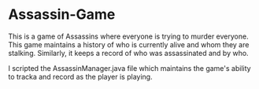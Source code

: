 # Assassin-Game

This is a game of Assassins where everyone is trying to murder everyone. This game maintains a history of who is currently alive and whom they are stalking. Similarly, it keeps a record of who was assassinated and by who.

I scripted the AssassinManager.java file which maintains the game's ability to tracka and record as the player is playing.

